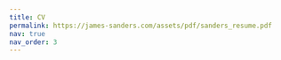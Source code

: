 ```yaml
---
title: CV
permalink: https://james-sanders.com/assets/pdf/sanders_resume.pdf
nav: true
nav_order: 3
---
```

